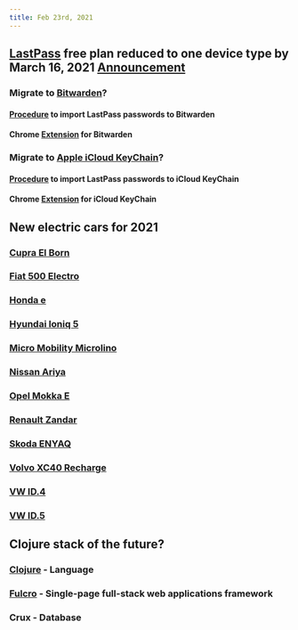 ```yaml
---
title: Feb 23rd, 2021
---
```


## [LastPass](https://www.lastpass.com/) free plan reduced to one device type by March 16, 2021 [Announcement](https://support.logmeininc.com/lastpass/help/what-can-i-expect-to-change-for-lastpass-free-on-march-16-2021??cid=LP_Global_OP_Announcement_PW30day)
### Migrate to [Bitwarden](https://bitwarden.com/)?
#### [Procedure](https://bitwarden.com/help/article/import-from-lastpass/) to import LastPass passwords to Bitwarden
#### Chrome [Extension](https://chrome.google.com/webstore/detail/bitwarden-free-password-m/nngceckbapebfimnlniiiahkandclblb) for Bitwarden
### Migrate to [Apple iCloud KeyChain](https://support.apple.com/guide/mac-help/use-keychains-to-store-passwords-mchlf375f392/mac )?
#### [Procedure](https://medium.com/@bryce.kunkel/switching-from-lastpass-to-icloud-keychain-65532ccfd149) to import LastPass passwords to iCloud KeyChain
#### Chrome [Extension](https://chrome.google.com/webstore/detail/icloud-passwords/pejdijmoenmkgeppbflobdenhhabjlaj) for iCloud KeyChain
## New electric cars for 2021
### [Cupra El Born](https://www.cupraofficial.ch/de/our-dna/garage/launch-cupra-born-electric-car.html)
### [Fiat 500 Electro](https://www.fiat.ch/de/500-elektro)
### [Honda e](https://www.de.honda.ch/cars/new/honda-e/overview.html)
### [Hyundai Ioniq 5](https://www.hyundai.ch/de/model/ioniq-5/)
### [Micro Mobility Microlino](https://microlino-car.com/en/microlino)
### [Nissan Ariya](https://de.nissan.ch/fahrzeuge/neuwagen/ariya.html)
### [Opel Mokka E](https://www.opel.ch/de/personenwagen/mokka/mokka-e/uebersicht.html)
### [Renault Zandar](https://www.electrichunter.com/ev-news/renaults-compact-electric-suv-proposal-2021)
### [Skoda ENYAQ](https://www.skoda.ch/models/enyaq-iv/enyaq-iv)
### [Volvo XC40 Recharge](https://www.volvocars.com/de-ch/v/cars/xc40-electric)
### [VW ID.4](https://www.volkswagen.ch/de/modelle/id4.html)
### [VW ID.5](https://www.autobild.de/artikel/vw-id.5-2021-design-elektro-suv-motor-reichweite-marktstart-17388897.html)
## Clojure stack of the future?
### [Clojure](https://clojure.org/) - Language
### [Fulcro](https://fulcro.fulcrologic.com/) - Single-page full-stack web applications framework
### Crux - Database
###
